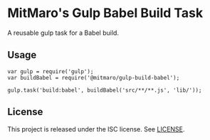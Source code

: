 # MitMaro's Gulp Babel Build Task

A reusable gulp task for a Babel build.

## Usage

    var gulp = require('gulp');
    var buildBabel = require('@mitmaro/gulp-build-babel');
    
    gulp.task('build:babel', buildBabel('src/**/**.js', 'lib/'));

## License

This project is released under the ISC license. See [LICENSE](LICENSE).
